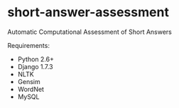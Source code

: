 # short-answer-assessment
Automatic Computational Assessment of Short Answers

Requirements:<br>
<ul>
<li>Python 2.6+</li>
<li>Django 1.7.3</li>
<li>NLTK</li>
<li>Gensim</li>
<li>WordNet</li>
<li>MySQL</li>
</ul>
